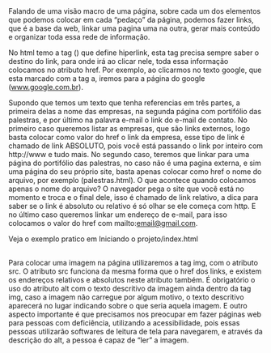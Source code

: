 ##

Falando de uma visão macro de uma página, sobre cada um dos elementos que podemos colocar em cada “pedaço” da página, podemos fazer links, que é a base da web, linkar uma pagina uma na outra, gerar mais conteúdo e organizar toda essa rede de informação.

No html temo a tag (<a>) que define hiperlink, esta tag precisa sempre saber o destino do link, para onde irá ao clicar nele, toda essa informação colocamos no atributo href. Por exemplo, ao clicarmos no texto google, que esta marcado com a tag a, iremos para a página do google (www.google.com.br).

Supondo que temos um texto que tenha referencias em três partes, a primeira delas a nome das empresas, na segunda página com portifólio das palestras, e por último na palavra e-mail o link do e-mail de contato. No primeiro caso queremos listar as empresas, que são links externos, logo basta colocar como valor do href o link da empresa, esse tipo de link é chamado de link ABSOLUTO, pois você está passando o link por inteiro com http://www e tudo mais. No segundo caso, teremos que linkar para uma página do portifólio das palestras, no caso não é uma pagina externa, e sim uma página do seu próprio site, basta apenas colocar como href o nome do arquivo, por exemplo (palestras.html). O que acontece quando colocamos apenas o nome do arquivo? O navegador pega o site que você está no momento e troca e o final dele, isso é chamado de link relativo, a dica para saber se o link é absoluto ou relativo é só olhar se ele começa com http. E no último caso queremos linkar um endereço de e-mail, para isso colocamos o valor do href com mailto:email@gmail.com.

Veja o exemplo pratico em Iniciando o projeto/index.html

##

Para colocar uma imagem na página utilizaremos a tag img, com o atributo src. O atributo src funciona da mesma forma que o href dos links, e existem os endereços relativos e absolutos neste atributo também. É obrigatório o uso do atributo alt com o texto descritivo da imagem ainda dentro da tag img, caso a imagem não carregue por algum motivo, o texto descritivo aparecerá no lugar indicando sobre o que seria aquela imagem. E outro aspecto importante é que precisamos nos preocupar em fazer páginas web para pessoas com deficiência, utilizando a acessibilidade, pois essas pessoas utilizarão softwares de leitura de tela para navegarem, e através da descrição do alt, a pessoa é capaz de “ler” a imagem.

##